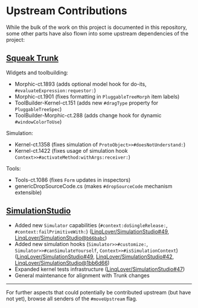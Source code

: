 # Upstream Contributions

While the bulk of the work on this project is documented in this repository, some other parts have also flown into some upstream dependencies of the project:

## [Squeak Trunk](https://source.squeak.org/trunk/)

Widgets and toolbuilding:

- Morphic-ct.1893 (adds optional model hook for do-its, `#evaluateExpression:requestor:`)
- Morphic-ct.1901 (fixes formatting in `PluggableTreeMorph` item labels)
- ToolBuilder-Kernel-ct.151 (adds new `#dragType` property for `PluggableTreeSpec`)
- ToolBuilder-Morphic-ct.288 (adds change hook for dynamic `#windowColorToUse`)

Simulation:
- Kernel-ct.1358 (fixes simulation of `ProtoObject>>#doesNotUnderstand:`)
- Kernel-ct.1422 (fixes usage of simulation hook `Context>>#activateMethod:withArgs:receiver:`)

Tools:
- Tools-ct.1086 (fixes `Form` updates in inspectors)
- genericDropSourceCode.cs (makes `#dropSourceCode` mechanism extensible)

## [SimulationStudio](https://github.com/LinqLover/SimulationStudio)

- Added new `Simulator` capabilities (`#context:doSingleRelease:`, `#context:failPrimitiveWith:`) ([LinqLover/SimulationStudio#49](https://github.com/LinqLover/SimulationStudio/pull/49), [LinqLover/SimulationStudio@`b66babc`](https://github.com/LinqLover/SimulationStudio/commit/b66babc3185da3c4cecd16424b1bb3dedd34a464))
- Added new simulation hooks (`Simulator>>#customize:`, `Simulator>>#canSimulateYourself`, `Context>>#isSimulationContext`) ([LinqLover/SimulationStudio#49](https://github.com/LinqLover/SimulationStudio/pull/49), [LinqLover/SimulationStudio#42](https://github.com/LinqLover/SimulationStudio/pull/42), [LinqLover/SimulationStudio@1bb6d66](https://github.com/LinqLover/SimulationStudio/commit/1bb6d66559aedf94edf92cfe177cb129a6140ffc))
- Expanded kernel tests infrastructure ([LinqLover/SimulationStudio#47](https://github.com/LinqLover/SimulationStudio/pull/47))
- General maintenance for alignment with Trunk changes

---

For further aspects that could potentially be contributed upstream (but have not yet), browse all senders of the `#moveUpstream` flag.
